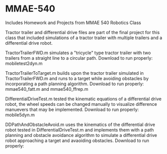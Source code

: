 # MMAE-540
Includes Homework and Projects from MMAE 540 Robotics Class

Tractor trailer and differential drive files are part of the final project for this class that included simulations of a tractor trailer with multiple trailers and a differential drive robot. 

TractorTrailerFWD.m simulates a "tricycle" type tractor trailer with two trailers from a straight line to a circular path.
Download to run properly: mobiletest2dyn.m

TractorTrailerToTarget.m builds upon the tractor trailer simulated in TractorTrailerFWD.m and runs to a target while avoiding obstacles by incorporating a path planning algorithm.
Download to run properly: mmae540_fatt.m and mmae540_ffrep.m

DifferentialDriveTest.m tested the kinematic equations of a differential drive robot, the wheel speeds can be changed manually to visualize difference manuevers that may be implemented.
Download to run properly: mobile5dyn.m

DDPathAndObstacleAvoid.m uses the kinematics of the differential drive robot tested in DifferentialDriveTest.m and implements them with a path planning and obstacle avoidance algorithm to simulate a differential drive robot approaching a target and avaoiding obstacles.
Download to run properly: 

